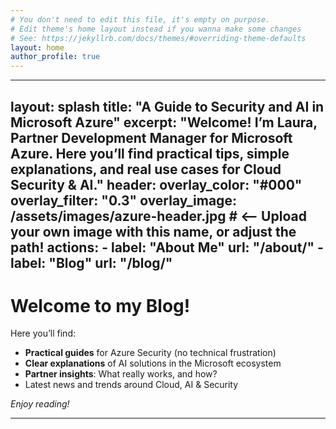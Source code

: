 ```yaml
---
# You don't need to edit this file, it's empty on purpose.
# Edit theme's home layout instead if you wanna make some changes
# See: https://jekyllrb.com/docs/themes/#overriding-theme-defaults
layout: home
author_profile: true
---
```


---
layout: splash
title: "A Guide to Security and AI in Microsoft Azure"
excerpt: "Welcome! I’m Laura, Partner Development Manager for Microsoft Azure. Here you’ll find practical tips, simple explanations, and real use cases for Cloud Security & AI."
header:
  overlay_color: "#000"
  overlay_filter: "0.3"
  overlay_image: /assets/images/azure-header.jpg   # <-- Upload your own image with this name, or adjust the path!
  actions:
    - label: "About Me"
      url: "/about/"
    - label: "Blog"
      url: "/blog/"
---

# Welcome to my Blog!

Here you’ll find:
- **Practical guides** for Azure Security (no technical frustration)
- **Clear explanations** of AI solutions in the Microsoft ecosystem
- **Partner insights**: What really works, and how?
- Latest news and trends around Cloud, AI & Security

*Enjoy reading!*

---



